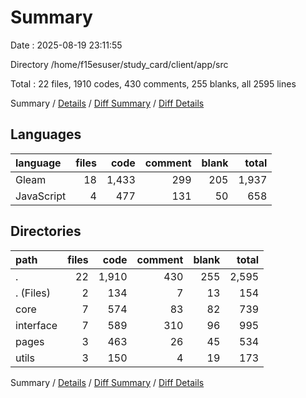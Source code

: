 # Summary

Date : 2025-08-19 23:11:55

Directory /home/f15esuser/study_card/client/app/src

Total : 22 files,  1910 codes, 430 comments, 255 blanks, all 2595 lines

Summary / [Details](details.md) / [Diff Summary](diff.md) / [Diff Details](diff-details.md)

## Languages
| language | files | code | comment | blank | total |
| :--- | ---: | ---: | ---: | ---: | ---: |
| Gleam | 18 | 1,433 | 299 | 205 | 1,937 |
| JavaScript | 4 | 477 | 131 | 50 | 658 |

## Directories
| path | files | code | comment | blank | total |
| :--- | ---: | ---: | ---: | ---: | ---: |
| . | 22 | 1,910 | 430 | 255 | 2,595 |
| . (Files) | 2 | 134 | 7 | 13 | 154 |
| core | 7 | 574 | 83 | 82 | 739 |
| interface | 7 | 589 | 310 | 96 | 995 |
| pages | 3 | 463 | 26 | 45 | 534 |
| utils | 3 | 150 | 4 | 19 | 173 |

Summary / [Details](details.md) / [Diff Summary](diff.md) / [Diff Details](diff-details.md)